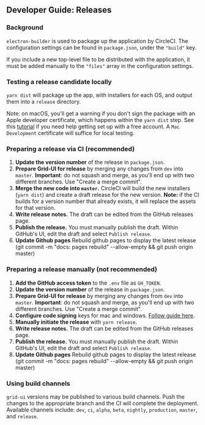 ## Developer Guide: Releases

### Background

`electron-builder` is used to package up the application by CircleCI. The configuration settings can be found in `package.json`, under the `"build"` key.

If you include a new top-level file to be distributed with the application, it must be added manually to the `"files"` array in the configuration settings.

### Testing a release candidate locally

`yarn dist` will package up the app, with installers for each OS, and output them into a `release` directory.

Note: on macOS, you'll get a warning if you don't sign the package with an Apple developer certificate, which happens within the `yarn dist` step. See this [tutorial](https://9to5mac.com/2016/03/27/how-to-create-free-apple-developer-account-sideload-apps/) if you need help getting set up with a free account. A `Mac Development` certificate will suffice for local testing.

### Preparing a release via CI (recommended)

1. **Update the version number** of the release in `package.json`.
1. **Prepare Grid-UI for release** by merging any changes from `dev` into `master`. **Important**: do not squash and merge, as you'll end up with two different branches. Use "Create a merge commit".
1. **Merge the new code into `master`.** CircleCI will build the new installers (`yarn dist`) and create a draft release for the new version. **Note:** if the CI builds for a version number that already exists, it will replace the assets for that version.
1. **Write release notes.** The draft can be edited from the GitHub releases page.
1. **Publish the release.** You must manually publish the draft. Within GitHub's UI, edit the draft and select `Publish release`.
1. **Update Github pages** Rebuild github pages to display the latest release (git commit -m "docs: pages rebuild" --allow-empty && git push origin master)

### Preparing a release manually (not recommended)

1. **Add the GitHub access token** to the `.env` file as `GH_TOKEN`.
1. **Update the version number** of the release in `package.json`.
1. **Prepare Grid-UI for release** by merging any changes from `dev` into `master`. **Important**: do not squash and merge, as you'll end up with two different branches. Use "Create a merge commit".
1. **Configure code signing** keys for mac and windows. [Follow guide here](https://www.electron.build/code-signing).
1. **Manually initiate the release** with `yarn release`.
1. **Write release notes.** The draft can be edited from the GitHub releases page.
1. **Publish the release.** You must manually publish the draft. Within GitHub's UI, edit the draft and select `Publish release`.
1. **Update Github pages** Rebuild github pages to display the latest release (git commit -m "docs: pages rebuild" --allow-empty && git push origin master)

### Using build channels

`grid-ui` versions may be published to various build channels. Push the changes to the appropriate branch and the CI will complete the deployment. Available channels include: `dev`, `ci`, `alpha`, `beta`, `nightly`, `production`, `master`, and `release`.
